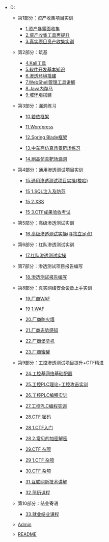 
- D:
  
  
  - 第1部分：资产收集项目实训
  
  
    - [1.资产暴露面收集](2.中车笔记\1.资产暴露面收集\1.资产暴露面收集.md)
    - [2.资产收集工具再提升](2.中车笔记\2.资产收集工具再提升\2.资产收集工具再提升.md)
    - [3.真实项目资产收集实训](2.中车笔记\3.真实项目资产收集实训\3.真实项目资产收集实训.md)
  
  - 第2部分：筑基
  
  
    - [4.Kali工具](2.中车笔记\4.kali工具\4.kali工具.md)
    - [5.软件开发基本知识](2.中车笔记\5.软件开发基本知识\5.软件开发基本知识.md)
    - [6.渗透环境搭建](2.中车笔记\6.渗透环境搭建\6.渗透环境搭建.md)
    - [7.WebShell管理工具讲解](2.中车笔记\7.WebShell管理工具讲解\7.WebShell管理工具讲解.md)
    - [8.Java内存马](2.中车笔记\8.Java内存马\8.Java内存马.md)
    - [9.域环境搭建](2.中车笔记\9.域环境搭建\9.域环境搭建.md)
  
  - 第3部分：漏洞练习
  
    - [10.若依框架](2.中车笔记\10.若依框架\10.若依框架.md)
  
    - [11.Wordpress](2.中车笔记\11.Wordpress\11.Wordpress.md)
  
    - [12.Spring Blade框架](2.中车笔记\12.spring-blade框架\12.spring-blade框架.md)
  
    - [13.中车高仿真场景靶场练习](2.中车笔记\13.中车高仿真场景靶场练习\13.中车高仿真场景靶场练习.md)
  
    - [14.刷高仿真靶场漏洞](2.中车笔记\14.刷高仿真靶场漏洞\14.刷高仿真靶场漏洞.md)
  
  - 第4部分：通用渗透测试项目实训
  
    - [15.通用渗透测试项目实操(梭哈)](2.中车笔记\15.通用渗透测试项目实操(梭哈)\15.通用渗透测试项目实操(梭哈).md)
  
    - [15 1.SQL注入及防范](2.中车笔记\15.通用渗透测试项目实操(梭哈)\15_1.SQL注入及防范.md)
  
    - [15 2.XSS](2.中车笔记\15.通用渗透测试项目实操(梭哈)\15_2.XSS.md)
  
    - [15 3.CTF成果验收考试](2.中车笔记\15.通用渗透测试项目实操(梭哈)\15_3.CTF成果验收考试.md)
  
  - 第5部分：高级渗透测试实训
  
    - [16.高级渗透测试实操(寻找立足点)](2.中车笔记\16.高级渗透测试实操(寻找立足点)\16.高级渗透测试实操(寻找立足点).md)
  
  - 第6部分：红队渗透测试实训
  
    - [17.红队渗透测试实操](2.中车笔记\17.红队渗透测试实操\17.红队渗透测试实操.md)
  
  - 第7部分：渗透测试项目报告编写
  
    - [18.渗透测试报告编写](2.中车笔记\18.渗透测试报告编写\18.渗透测试报告编写.md)
  
  - 第8部分：真实网络安全设备上手实训
  
    - [19.厂商WAF](2.中车笔记\19.厂商WAF\19.厂商WAF.md)
  
    - [19 1.WAF](2.中车笔记\19.厂商WAF\19_1.WAF.md)
  
    - [20.厂商防火墙](2.中车笔记\20.厂商防火墙\20.厂商防火墙.md)
  
    - [21.厂商态势感知](2.中车笔记\21.厂商态势感知\21.厂商态势感知.md)
  
    - [22.厂商堡垒机](2.中车笔记\22.厂商堡垒机\22.厂商堡垒机.md)
  
    - [23.厂商蜜罐](2.中车笔记\23.厂商蜜罐\23.厂商蜜罐.md)
  
  - 第9部分：工控渗透测试项目提升+CTF精进
  
    - [24.工控基网络基础配置](2.中车笔记\24.工控基网络基础配置\24.工控基网络基础配置.md)
  
    - [25.工控PLC理论+工控攻击实训](2.中车笔记\25.工控PLC理论+工控攻击实训\25.工控PLC理论+工控攻击实训.md)
  
    - [26.工控PLC编程实训](2.中车笔记\26.工控PLC编程实训\26.工控PLC编程实训.md)
  
    - [27.工控PLC编程实训](2.中车笔记\27.工控PLC编程实训\27.工控PLC编程实训.md)
  
    - [28.CTF 密码](2.中车笔记\28.CTF-密码\28.CTF-密码.md)
  
    - [28 1.CTF入门](2.中车笔记\28.CTF-密码\28_1.CTF入门.md)
  
    - [28 2.常见的加密解密](2.中车笔记\28.CTF-密码\28_2.常见的加密解密.md)
  
    - [29.CTF 杂项](2.中车笔记\29.CTF-杂项\29.CTF-杂项.md)
  
    - [29 1.CTF  杂项](2.中车笔记\29.CTF-杂项\29_1.CTF--杂项.md)
  
    - [30.CTF 杂项](2.中车笔记\30.CTF-杂项\30.CTF-杂项.md)
  
    - [31.互联网新技术讲解](2.中车笔记\31.互联网新技术讲解\31.互联网新技术讲解.md)
  
    - [32.简历课程](2.中车笔记\32.简历课程\32.简历课程.md)
  
  - 第10部分：结业寄语
  
    - [33.就业结业课程](2.中车笔记\33.就业结业课程\33.就业结业课程.md)
  
  - [Admin](admin.md)
  - [README](README.md)
